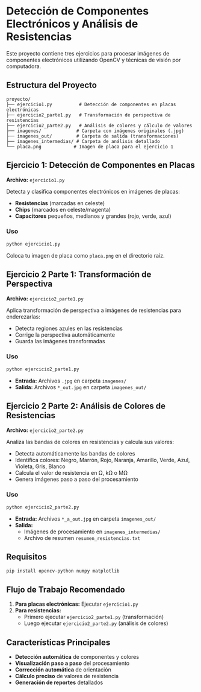 # Detección de Componentes Electrónicos y Análisis de Resistencias

Este proyecto contiene tres ejercicios para procesar imágenes de componentes electrónicos utilizando OpenCV y técnicas de visión por computadora.

## Estructura del Proyecto

```
proyecto/
├── ejercicio1.py          # Detección de componentes en placas electrónicas
├── ejercicio2_parte1.py   # Transformación de perspectiva de resistencias
├── ejercicio2_parte2.py   # Análisis de colores y cálculo de valores
├── imagenes/             # Carpeta con imágenes originales (.jpg)
├── imagenes_out/         # Carpeta de salida (transformaciones)
├── imagenes_intermedias/ # Carpeta de análisis detallado
└── placa.png            # Imagen de placa para el ejercicio 1
```

## Ejercicio 1: Detección de Componentes en Placas

**Archivo:** `ejercicio1.py`

Detecta y clasifica componentes electrónicos en imágenes de placas:
- **Resistencias** (marcadas en celeste)
- **Chips** (marcados en celeste/magenta)
- **Capacitores** pequeños, medianos y grandes (rojo, verde, azul)

### Uso
```bash
python ejercicio1.py
```

Coloca tu imagen de placa como `placa.png` en el directorio raíz.

## Ejercicio 2 Parte 1: Transformación de Perspectiva

**Archivo:** `ejercicio2_parte1.py`

Aplica transformación de perspectiva a imágenes de resistencias para enderezarlas:
- Detecta regiones azules en las resistencias
- Corrige la perspectiva automáticamente
- Guarda las imágenes transformadas

### Uso
```bash
python ejercicio2_parte1.py
```

- **Entrada:** Archivos `.jpg` en carpeta `imagenes/`
- **Salida:** Archivos `*_out.jpg` en carpeta `imagenes_out/`

## Ejercicio 2 Parte 2: Análisis de Colores de Resistencias

**Archivo:** `ejercicio2_parte2.py`

Analiza las bandas de colores en resistencias y calcula sus valores:
- Detecta automáticamente las bandas de colores
- Identifica colores: Negro, Marrón, Rojo, Naranja, Amarillo, Verde, Azul, Violeta, Gris, Blanco
- Calcula el valor de resistencia en Ω, kΩ o MΩ
- Genera imágenes paso a paso del procesamiento

### Uso
```bash
python ejercicio2_parte2.py
```

- **Entrada:** Archivos `*_a_out.jpg` en carpeta `imagenes_out/`
- **Salida:** 
  - Imágenes de procesamiento en `imagenes_intermedias/`
  - Archivo de resumen `resumen_resistencias.txt`

## Requisitos

```bash
pip install opencv-python numpy matplotlib
```

## Flujo de Trabajo Recomendado

1. **Para placas electrónicas:** Ejecutar `ejercicio1.py`
2. **Para resistencias:** 
   - Primero ejecutar `ejercicio2_parte1.py` (transformación)
   - Luego ejecutar `ejercicio2_parte2.py` (análisis de colores)

## Características Principales

- **Detección automática** de componentes y colores
- **Visualización paso a paso** del procesamiento
- **Corrección automática** de orientación
- **Cálculo preciso** de valores de resistencia
- **Generación de reportes** detallados
